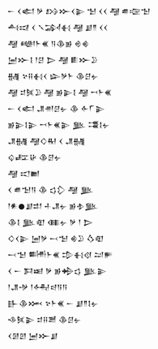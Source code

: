 <div class='block'>
<div class='line'>𒀸 𒌋𒅗 𒃻 𒋳𒁍𒌋𒉌 𒈠 𒌋𒌋 𒆷 𒌑𒉘𒈠</div>
<div class='line'>𒋀𒀕 𒌋 𒃵𒋆𒈬 𒆷 𒋗𒈫 𒌋𒌋</div>
<div class='line'>𒆷 𒅍𒈨𒌍 𒀀𒆠𒂊 𒄴𒄯</div>
<div class='line'>𒅁𒁍𒋙 𒁹𒆪 𒆕 𒆷 𒀾𒁍𒊒</div>
<div class='line'>𒉆 𒆳𒍝𒈬𒌋 𒇽𒃻𒈨 𒆠𒆪𒉡</div>
<div class='line'>𒆷 𒄑𒍮𒊒 𒆷 𒂊𒉌𒋙 𒆷 𒍗𒈨𒌍</div>
<div class='line'>𒀸 𒌋𒅗 𒂗𒉣𒆪𒉡 𒆠 𒅆𒇲𒉌</div>
<div class='line'>𒂊𒉌𒋙𒉌 𒍗𒈨𒌍𒉌 𒆥 𒃮𒋙𒉡</div>
<div class='line'>𒂗𒉆 𒆷𒄭𒊑 𒌋 𒂗𒉆</div>
<div class='line'>𒌒𒊐𒄩 𒆠𒆪𒉡</div>
<div class='line'>𒆷 𒀊𒆤</div>
<div class='line'>𒌋 𒌑𒈠𒀀 𒆠 𒌓𒁷 𒆷 𒆥</div>
<div class='line'>𒁹𒀭𒊹𒋗𒄥 𒈦𒂗𒉡 𒂊𒈮𒆥</div>
<div class='line'>𒆠𒋙 𒆥𒊏 𒈪𒉡 𒃻 𒁹 𒆕</div>
<div class='line'>𒄭𒌋𒉌 𒅁𒃻 𒁁𒈠 𒄯𒊒 𒋝𒊏</div>
<div class='line'>𒁁𒈠 𒌦𒈨𒌍 𒄠𒈬𒋼 𒁺𒊓</div>
<div class='line'>𒌋 𒀸 𒁕𒀜 𒃻 𒂊𒄈𒌓 𒆥𒉌</div>
<div class='line'>𒁹𒂗𒋩 𒁹𒅈𒁀𒀀𒀀</div>
<div class='line'>𒃲𒆠𒈲 𒆳𒈨𒌍 𒀸 𒋗𒈫𒋙𒉡</div>
<div class='line'>𒈾𒍮𒉌 𒄑𒍝𒍪 𒆠𒆪𒉡</div>
<div class='line'>𒌋𒌆𒇻 𒅁𒁍𒋗</div>
</div>